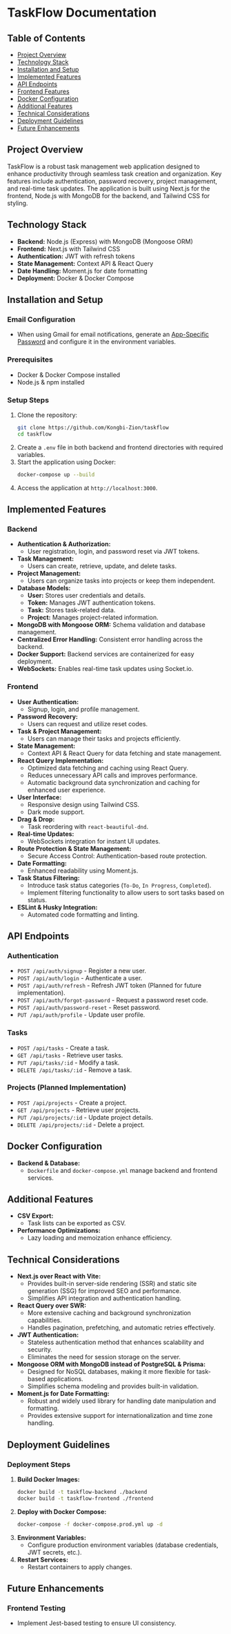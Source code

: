 # TaskFlow Documentation

## Table of Contents

- [Project Overview](#project-overview)
- [Technology Stack](#technology-stack)
- [Installation and Setup](#installation-and-setup)
- [Implemented Features](#implemented-features)
- [API Endpoints](#api-endpoints)
- [Frontend Features](#frontend-features)
- [Docker Configuration](#docker-configuration)
- [Additional Features](#additional-features)
- [Technical Considerations](#technical-considerations)
- [Deployment Guidelines](#deployment-guidelines)
- [Future Enhancements](#future-enhancements)

## Project Overview

TaskFlow is a robust task management web application designed to enhance productivity through seamless task creation and organization. Key features include authentication, password recovery, project management, and real-time task updates. The application is built using Next.js for the frontend, Node.js with MongoDB for the backend, and Tailwind CSS for styling.

## Technology Stack

- **Backend:** Node.js (Express) with MongoDB (Mongoose ORM)
- **Frontend:** Next.js with Tailwind CSS
- **Authentication:** JWT with refresh tokens
- **State Management:** Context API & React Query
- **Date Handling:** Moment.js for date formatting
- **Deployment:** Docker & Docker Compose

## Installation and Setup

### Email Configuration

- When using Gmail for email notifications, generate an [App-Specific Password](https://www.nodemailer.com/usage/using-gmail) and configure it in the environment variables.

### Prerequisites

- Docker & Docker Compose installed
- Node.js & npm installed

### Setup Steps

1. Clone the repository:
   ```bash
   git clone https://github.com/Kongbi-Zion/taskflow
   cd taskflow
   ```
2. Create a `.env` file in both backend and frontend directories with required variables.
3. Start the application using Docker:
   ```bash
   docker-compose up --build
   ```
4. Access the application at `http://localhost:3000`.

## Implemented Features

### Backend

- **Authentication & Authorization:**
  - User registration, login, and password reset via JWT tokens.
- **Task Management:**
  - Users can create, retrieve, update, and delete tasks.
- **Project Management:**
  - Users can organize tasks into projects or keep them independent.
- **Database Models:**
  - **User:** Stores user credentials and details.
  - **Token:** Manages JWT authentication tokens.
  - **Task:** Stores task-related data.
  - **Project:** Manages project-related information.
- **MongoDB with Mongoose ORM:** Schema validation and database management.
- **Centralized Error Handling:** Consistent error handling across the backend.
- **Docker Support:** Backend services are containerized for easy deployment.
- **WebSockets:** Enables real-time task updates using Socket.io.

### Frontend

- **User Authentication:**
  - Signup, login, and profile management.
- **Password Recovery:**
  - Users can request and utilize reset codes.
- **Task & Project Management:**
  - Users can manage their tasks and projects efficiently.
- **State Management:**
  - Context API & React Query for data fetching and state management.
- **React Query Implementation:**
  - Optimized data fetching and caching using React Query.
  - Reduces unnecessary API calls and improves performance.
  - Automatic background data synchronization and caching for enhanced user experience.
- **User Interface:**
  - Responsive design using Tailwind CSS.
  - Dark mode support.
- **Drag & Drop:**
  - Task reordering with `react-beautiful-dnd`.
- **Real-time Updates:**
  - WebSockets integration for instant UI updates.
- **Route Protection & State Management:**
  - Secure Access Control: Authentication-based route protection.
- **Date Formatting:**
  - Enhanced readability using Moment.js.
- **Task Status Filtering:**
  - Introduce task status categories (`To-Do`, `In Progress`, `Completed`).
  - Implement filtering functionality to allow users to sort tasks based on status.
- **ESLint & Husky Integration:**
  - Automated code formatting and linting.

## API Endpoints

### Authentication

- `POST /api/auth/signup` - Register a new user.
- `POST /api/auth/login` - Authenticate a user.
- `POST /api/auth/refresh` - Refresh JWT token (Planned for future implementation).
- `POST /api/auth/forgot-password` - Request a password reset code.
- `POST /api/auth/password-reset` - Reset password.
- `PUT /api/auth/profile` - Update user profile.

### Tasks

- `POST /api/tasks` - Create a task.
- `GET /api/tasks` - Retrieve user tasks.
- `PUT /api/tasks/:id` - Modify a task.
- `DELETE /api/tasks/:id` - Remove a task.

### Projects (Planned Implementation)

- `POST /api/projects` - Create a project.
- `GET /api/projects` - Retrieve user projects.
- `PUT /api/projects/:id` - Update project details.
- `DELETE /api/projects/:id` - Delete a project.

## Docker Configuration

- **Backend & Database:**
  - `Dockerfile` and `docker-compose.yml` manage backend and frontend services.

## Additional Features

- **CSV Export:**
  - Task lists can be exported as CSV.
- **Performance Optimizations:**
  - Lazy loading and memoization enhance efficiency.

## Technical Considerations

- **Next.js over React with Vite:**
  - Provides built-in server-side rendering (SSR) and static site generation (SSG) for improved SEO and performance.
  - Simplifies API integration and authentication handling.
- **React Query over SWR:**
  - More extensive caching and background synchronization capabilities.
  - Handles pagination, prefetching, and automatic retries effectively.
- **JWT Authentication:**
  - Stateless authentication method that enhances scalability and security.
  - Eliminates the need for session storage on the server.
- **Mongoose ORM with MongoDB instead of PostgreSQL & Prisma:**
  - Designed for NoSQL databases, making it more flexible for task-based applications.
  - Simplifies schema modeling and provides built-in validation.
- **Moment.js for Date Formatting:**
  - Robust and widely used library for handling date manipulation and formatting.
  - Provides extensive support for internationalization and time zone handling.

## Deployment Guidelines

### Deployment Steps

1. **Build Docker Images:**
   ```bash
   docker build -t taskflow-backend ./backend
   docker build -t taskflow-frontend ./frontend
   ```
2. **Deploy with Docker Compose:**
   ```bash
   docker-compose -f docker-compose.prod.yml up -d
   ```
3. **Environment Variables:**
   - Configure production environment variables (database credentials, JWT secrets, etc.).
4. **Restart Services:**
   - Restart containers to apply changes.

## Future Enhancements

### Frontend Testing

- Implement Jest-based testing to ensure UI consistency.
